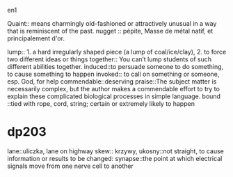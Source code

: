 en1

Quaint:: means charmingly old-fashioned or attractively unusual in a way that is reminiscent of the past.
nugget ::  pépite, Masse de métal natif, et principalement d'or.

lump:: 1. a hard irregularly shaped piece (a lump of coal/ice/clay), 2. to force two different ideas or things together:: You can’t lump students of such different abilities together.
induced::to persuade someone to do something, to cause something to happen
invoked:: to call on something or someone, esp. God, for help
commendable::deserving praise::The subject matter is necessarily complex, but the author makes a commendable effort to try to explain these complicated biological processes in simple language.
bound ::tied with rope, cord, string; certain or extremely likely to happen
# dp203
lane::uliczka, lane on highway
skew:: krzywy, ukosny::not straight, to cause information or results to be changed:
synapse::the point at which electrical signals move from one nerve cell to another